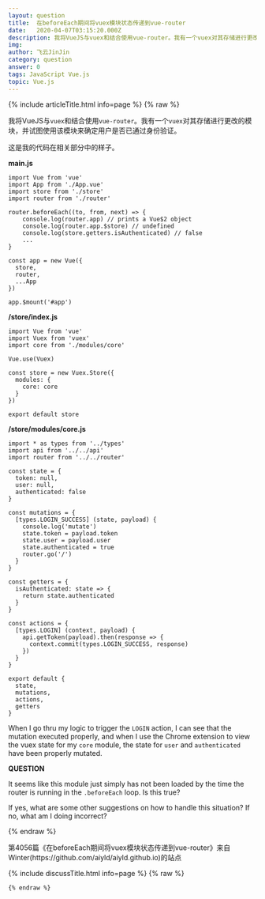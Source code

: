 ```yaml
---
layout: question
title:  在beforeEach期间将vuex模块状态传递到vue-router
date:   2020-04-07T03:15:20.000Z
description: 我将VueJS与vuex和结合使用vue-router。我有一个vuex对其存储进行更改的模块，并试图使用该模块来确定用户是否已通过身份验证。这是我的...
img: 
author: 飞云JinJin
category: question
answer: 0
tags: JavaScript Vue.js
topic: Vue.js
---
```

<div class="article-root">
  <div class="article">
    {% include articleTitle.html info=page %}
    {% raw %}
    <div class="article-content"><p><font style="vertical-align: inherit;"><font style="vertical-align: inherit;">我将VueJS与</font></font><code>vuex</code><font style="vertical-align: inherit;"><font style="vertical-align: inherit;">和</font><font style="vertical-align: inherit;">结合使用</font></font><code>vue-router</code><font style="vertical-align: inherit;"><font style="vertical-align: inherit;">。</font><font style="vertical-align: inherit;">我有一个</font></font><code>vuex</code><font style="vertical-align: inherit;"><font style="vertical-align: inherit;">对其存储进行更改</font><font style="vertical-align: inherit;">的</font><font style="vertical-align: inherit;">模块，并试图使用该模块来确定用户是否已通过身份验证。</font></font></p>

<p><font style="vertical-align: inherit;"><font style="vertical-align: inherit;">这是我的代码在相关部分中的样子。</font></font></p>

<p><strong><font style="vertical-align: inherit;"><font style="vertical-align: inherit;">main.js</font></font></strong></p>

<pre><code>import Vue from 'vue'<font></font>
import App from './App.vue'<font></font>
import store from './store'<font></font>
import router from './router'<font></font>
<font></font>
router.beforeEach((to, from, next) =&gt; {<font></font>
    console.log(router.app) // prints a Vue$2 object<font></font>
    console.log(router.app.$store) // undefined<font></font>
    console.log(store.getters.isAuthenticated) // false<font></font>
    ...<font></font>
}<font></font>
<font></font>
const app = new Vue({<font></font>
  store,<font></font>
  router,<font></font>
  ...App<font></font>
})<font></font>
<font></font>
app.$mount('#app')<font></font>
</code></pre>

<p><strong><font style="vertical-align: inherit;"><font style="vertical-align: inherit;">/store/index.js</font></font></strong></p>

<pre><code>import Vue from 'vue'<font></font>
import Vuex from 'vuex'<font></font>
import core from './modules/core'<font></font>
<font></font>
Vue.use(Vuex)<font></font>
<font></font>
const store = new Vuex.Store({<font></font>
  modules: {<font></font>
    core: core<font></font>
  }<font></font>
})<font></font>
<font></font>
export default store<font></font>
</code></pre>

<p><strong><font style="vertical-align: inherit;"><font style="vertical-align: inherit;">/store/modules/core.js</font></font></strong></p>

<pre><code>import * as types from '../types'<font></font>
import api from '../../api'<font></font>
import router from '../../router'<font></font>
<font></font>
const state = {<font></font>
  token: null,<font></font>
  user: null,<font></font>
  authenticated: false<font></font>
}<font></font>
<font></font>
const mutations = {<font></font>
  [types.LOGIN_SUCCESS] (state, payload) {<font></font>
    console.log('mutate')<font></font>
    state.token = payload.token<font></font>
    state.user = payload.user<font></font>
    state.authenticated = true<font></font>
    router.go('/')<font></font>
  }<font></font>
}<font></font>
<font></font>
const getters = {<font></font>
  isAuthenticated: state =&gt; {<font></font>
    return state.authenticated<font></font>
  }<font></font>
}<font></font>
<font></font>
const actions = {<font></font>
  [types.LOGIN] (context, payload) {<font></font>
    api.getToken(payload).then(response =&gt; {<font></font>
      context.commit(types.LOGIN_SUCCESS, response)<font></font>
    })<font></font>
  }<font></font>
}<font></font>
<font></font>
export default {<font></font>
  state,<font></font>
  mutations,<font></font>
  actions,<font></font>
  getters<font></font>
}<font></font>
</code></pre>

<p>When I go thru my logic to trigger the <code>LOGIN</code> action, I can see that the mutation executed properly, and when I use the Chrome extension to view the vuex state for my <code>core</code> module, the state for <code>user</code> and <code>authenticated</code> have been properly mutated.</p>

<p><strong>QUESTION</strong></p>

<p>It seems like this module just simply has not been loaded by the time the router is running in the <code>.beforeEach</code> loop. Is this true?</p>

<p>If yes, what are some other suggestions on how to handle this situation?
If no, what am I doing incorrect?</p></div>
    {% endraw %}
  </div>
  <p class="winter_mark">第4056篇《在beforeEach期间将vuex模块状态传递到vue-router》来自Winter(https://github.com/aiyld/aiyld.github.io)的站点</p>
  <div class="discuss-wrapper">
    {% include discussTitle.html info=page %}
    {% raw %}
    
    {% endraw %}
  </div>
<div>
